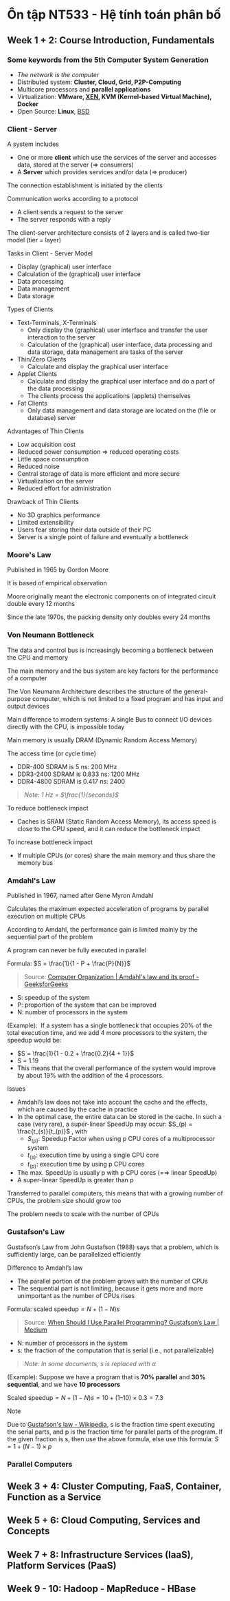 # Ôn tập NT533 - Hệ tính toán phân bố

## Week 1 + 2: Course Introduction, Fundamentals

### Some keywords from the 5th Computer System Generation

- *The network is the computer*
- Distributed system: **Cluster, Cloud, Grid, P2P-Computing**
- Multicore processors and **parallel applications**
- Virtualization: **VMware, [XEN](https://en.wikipedia.org/wiki/Xen), KVM (Kernel-based Virtual Machine), Docker**
- Open Source: **Linux**, [BSD](https://people.freebsd.org/~pizzamig/nomad-pot-DevSummit.pdf)

### Client - Server

A system includes

- One or more **client** which use the services of the server and accesses data, stored at the server (⇒ consumers)
- A **Server** which provides services and/or data (⇒ producer)

The connection establishment is initiated by the clients

Communication works according to a protocol

- A client sends a request to the server 
- The server responds with a reply

The client-server architecture consists of 2 layers and is called two-tier model (tier = layer)

Tasks in Client - Server Model

- Display (graphical) user interface
- Calculation of the (graphical) user interface
- Data processing
- Data management
- Data storage

Types of Clients

- Text-Terminals, X-Terminals
	- Only display the (graphical) user interface and transfer the user interaction to the server
	- Calculation of the (graphical) user interface, data processing and data storage, data management are tasks of the server
- Thin/Zero Clients
	- Calculate and display the graphical user interface
- Applet Clients
	- Calculate and display the graphical user interface and do a part of the data processing
	- The clients process the applications (applets) themselves
- Fat Clients
	- Only data management and data storage are located on the (file or database) server

Advantages of Thin Clients

- Low acquisition cost
- Reduced power consumption => reduced operating costs
- Little space consumption
- Reduced noise
- Central storage of data is more efficient and more secure
- Virtualization on the server
- Reduced effort for administration

Drawback of Thin Clients

- No 3D graphics performance
- Limited extensibility
- Users fear storing their data outside of their PC
- Server is a single point of failure and eventually a bottleneck

### Moore's Law

Published in 1965 by Gordon Moore

It is based of empirical observation

Moore originally meant the electronic components on of integrated circuit double every 12 months

Since the late 1970s, the packing density only doubles every 24 months

### Von Neumann Bottleneck

The data and control bus is increasingly becoming a bottleneck between the CPU and memory

The main memory and the bus system are key factors for the performance of a computer

The Von Neumann Architecture describes the structure of the general-purpose computer, which is not limited to a fixed program and has input and output devices

Main difference to modern systems: A single Bus to connect I/O devices directly with the CPU, is impossible today

Main memory is usually DRAM (Dynamic Random Access Memory)

The access time (or cycle time)

  - DDR-400 SDRAM is 5 ns: 200 MHz
  - DDR3-2400 SDRAM is 0.833 ns: 1200 MHz
  - DDR4-4800 SDRAM is 0.417 ns: 2400
  
> *Note: 1 Hz = $\frac{1}{seconds}$*  

To reduce bottleneck impact

- Caches is SRAM (Static Random Access Memory), its access speed is close to the CPU speed, and it can reduce the bottleneck impact

To increase bottleneck impact

- If multiple CPUs (or cores) share the main memory and thus share the memory bus 

### Amdahl's Law

Published in 1967, named after Gene Myron Amdahl

Calculates the maximum expected acceleration of programs by parallel execution on multiple CPUs

According to Amdahl, the performance gain is limited mainly by the sequential part of the problem

A program can never be fully executed in parallel

Formula: $S = \frac{1}{1 - P + \frac{P}{N}}$

> Source: [Computer Organization | Amdahl's law and its proof - GeeksforGeeks](https://www.geeksforgeeks.org/computer-organization-amdahls-law-and-its-proof/)

- S: speedup of the system
- P: proportion of the system that can be improved
- N: number of processors in the system

(Example):  If a system has a single bottleneck that occupies 20% of the total execution time, and we add 4 more processors to the system, the speedup would be:

- $S = \frac{1}{1 - 0.2 + \frac{0.2}{4 + 1}}$ 
- S = 1.19
- This means that the overall performance of the system would improve by about 19% with the addition of the 4 processors.

Issues

- Amdahl’s law does not take into account the cache and the effects, which are caused by the cache in practice
- In the optimal case, the entire data can be stored in the cache. In such a case (very rare), a super-linear SpeedUp may occur: $S_(p) = \frac{t_(s)}{t_(p)}$ , with
	- $S_(p):$ Speedup Factor when using p CPU cores of a multiprocessor system
	- $t_(s):$ execution time by using a single CPU core
	- $t_(p):$ execution time by using p CPU cores
- The max. SpeedUp is usually p with p CPU cores (=⇒ linear SpeedUp)
- A super-linear SpeedUp is greater than p

Transferred to parallel computers, this means that with a growing number of CPUs, the problem size should grow too

The problem needs to scale with the number of CPUs

### Gustafson's Law

Gustafson’s Law from John Gustafson (1988) says that a problem, which is sufficiently large, can be parallelized efficiently

Difference to Amdahl’s law

- The parallel portion of the problem grows with the number of CPUs
- The sequential part is not limiting, because it gets more and more unimportant as the number of CPUs rises

Formula: $\text{scaled speedup}= N +(1−N)s$ 

> Source: [When Should I Use Parallel Programming? Gustafson’s Law | Medium](https://medium.com/@kelvinmuchiri/when-should-i-use-parallel-programming-gustafsons-law-in-action-9dffd728708b)

- N: number of processors in the system
- s: the fraction of the computation that is serial (i.e., not parallelizable)

> *Note: In some documents, s is replaced with $\alpha$* 

(Example): Suppose we have a program that is **70% parallel** and **30% sequential**, and we have **10 processors**

$\text{Scaled speedup} = N +(1−N)s  = 10 + (1–10) \times 0.3  = 7.3$

> [!NOTE]  
> Due to [Gustafson's law - Wikipedia](https://en.wikipedia.org/wiki/Gustafson%27s_law), s is the fraction time spent executing the serial parts, and p is the fraction time for parallel parts of the program. If the given fraction is s, then use the above formula, else use this formula: $S = 1 + (N - 1) \times p$ 

### Parallel Computers


## Week 3 + 4: Cluster Computing, FaaS, Container, Function as a Service

## Week 5 + 6: Cloud Computing, Services and Concepts

## Week 7 + 8: Infrastructure Services (IaaS), Platform Services (PaaS)

## Week 9 - 10: Hadoop - MapReduce - HBase